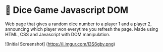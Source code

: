 # :game_die: Dice Game Javascript DOM
 Web page that gives a random dice number to a player 1 and a player 2, announcing which player won everytime you refresh the page. Made using HTML, CSS and Javascript with DOM manipulation.
 
 ![Initial Screenshot] (https://i.imgur.com/l3S6gbv.png)
